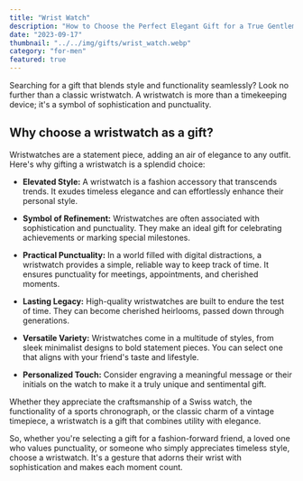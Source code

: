 ```yaml
---
title: "Wrist Watch"
description: "How to Choose the Perfect Elegant Gift for a True Gentleman"
date: "2023-09-17"
thumbnail: "../../img/gifts/wrist_watch.webp"
category: "for-men"
featured: true
---
```

Searching for a gift that blends style and functionality seamlessly? Look no further than a classic wristwatch. A wristwatch is more than a timekeeping device; it's a symbol of sophistication and punctuality.

## Why choose a wristwatch as a gift?

Wristwatches are a statement piece, adding an air of elegance to any outfit. Here's why gifting a wristwatch is a splendid choice:

- **Elevated Style:** A wristwatch is a fashion accessory that transcends trends. It exudes timeless elegance and can effortlessly enhance their personal style.

- **Symbol of Refinement:** Wristwatches are often associated with sophistication and punctuality. They make an ideal gift for celebrating achievements or marking special milestones.

- **Practical Punctuality:** In a world filled with digital distractions, a wristwatch provides a simple, reliable way to keep track of time. It ensures punctuality for meetings, appointments, and cherished moments.

- **Lasting Legacy:** High-quality wristwatches are built to endure the test of time. They can become cherished heirlooms, passed down through generations.

- **Versatile Variety:** Wristwatches come in a multitude of styles, from sleek minimalist designs to bold statement pieces. You can select one that aligns with your friend's taste and lifestyle.

- **Personalized Touch:** Consider engraving a meaningful message or their initials on the watch to make it a truly unique and sentimental gift.

Whether they appreciate the craftsmanship of a Swiss watch, the functionality of a sports chronograph, or the classic charm of a vintage timepiece, a wristwatch is a gift that combines utility with elegance.

So, whether you're selecting a gift for a fashion-forward friend, a loved one who values punctuality, or someone who simply appreciates timeless style, choose a wristwatch. It's a gesture that adorns their wrist with sophistication and makes each moment count.
